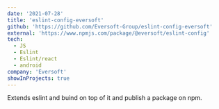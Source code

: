 ```yaml
---
date: '2021-07-28'
title: 'eslint-config-eversoft'
github: 'https://github.com/Eversoft-Group/eslint-config-eversoft'
external: 'https://www.npmjs.com/package/@eversoft/eslint-config'
tech:
  - JS
  - Eslint
  - Eslint/react
  - android
company: 'Eversoft'
showInProjects: true
---
```


Extends eslint and buind on top of it and publish a package on npm.
